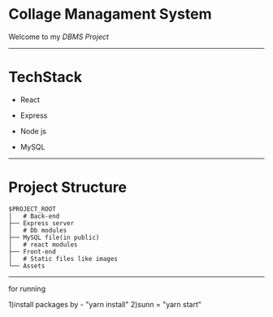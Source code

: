 # Collage Managament System

Welcome to my *DBMS Project*

---
# TechStack

- React

- Express

- Node js

- MySQL

---
# Project Structure

```
$PROJECT_ROOT
│   # Back-end 
├── Express server
│   # Db modules 
├── MySQL file(in public)
│   # react modules
├── Front-end
│   # Static files like images
└── Assets
```
----

for running 

1)install packages by - "yarn install"
2)sunn = "yarn start"
